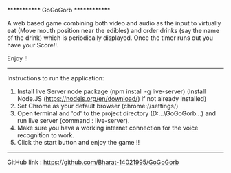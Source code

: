 *********** GoGoGorb ************

A web based game combining both video and audio as the input to virtually eat (Move mouth position near the edibles)
and order drinks (say the name of the drink) which is periodically displayed. Once the timer runs out you have your 
Score!!. 

Enjoy !!

*********************************

Instructions to run the application:
1) Install live Server node package (npm install -g live-server) 
   (Install Node.JS (https://nodejs.org/en/download/) if not already installed)
2) Set Chrome as your default browser (chrome://settings/)
3) Open terminal and 'cd' to the project directory (D:\...\GoGoGorb\...) and run live server (command : live-server).
4) Make sure you hava a working internet connection for the voice recognition to work.
5) Click the start button and enjoy the game !!

*********************************

GitHub link : https://github.com/Bharat-14021995/GoGoGorb

